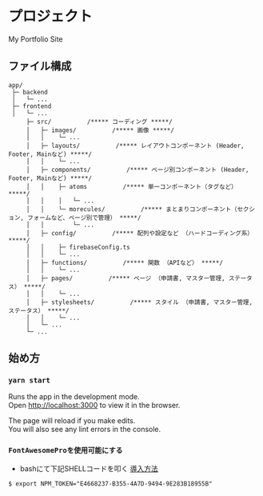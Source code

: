 # プロジェクト

My Portfolio Site

## ファイル構成

```text
app/
 ├─ backend
 │   └─ ...
 ├─ frontend
 │   └─ ...
     ├─ src/          /***** コーディング *****/
     │   ├─ images/          /***** 画像 *****/
     │   │    └─ ...
     │   ├─ layouts/          /***** レイアウトコンポーネント (Header, Footer, Mainなど) *****/
     │   │    └─ ...
     │   ├─ components/          /***** ページ別コンポーネント (Header, Footer, Mainなど) *****/
     │   │    ├─ atoms          /***** 単一コンポーネント（タグなど） *****/
     │   │    │   └─ ...  
     │   │    └─ morecules/          /***** まとまりコンポーネント（セクション, フォームなど、ページ別で管理） *****/
     │   │        └─ ...
     │   ├─ config/          /***** 配列や設定など （ハードコーディング系） *****/
     │   │    ├─ firebaseConfig.ts
     │   │    └─ ...
     │   ├─ functions/          /***** 関数 （APIなど） *****/
     │   │    └─ ...
     │   ├─ pages/          /***** ページ （申請書, マスター管理, ステータス） *****/
     │   │    └─ ...
     │   ├─ stylesheets/          /***** スタイル （申請書, マスター管理, ステータス） *****/
     │   │    └─ ...
     │   └─ ...
     └─ ...
```

## 始め方

### `yarn start`

Runs the app in the development mode.<br />
Open [http://localhost:3000](http://localhost:3000) to view it in the browser.

The page will reload if you make edits.<br />
You will also see any lint errors in the console.

### `FontAwesomeProを使用可能にする`
* bashにて下記SHELLコードを叩く
  [導入方法](https://doc.clickup.com/d/h/3en54-1314/9c1d3d000882f5b)

```
$ export NPM_TOKEN="E4668237-B355-4A7D-9494-9E283B18955B"
```
